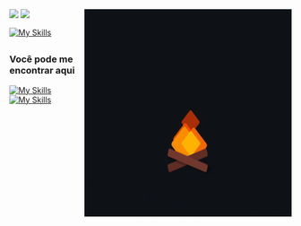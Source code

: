 <img  align="right" src="fire.gif" height='370px' width='370px'>
<img  height="180em" src="https://github-readme-stats.vercel.app/api?username=rabelzx&theme=shadow_red"/>
<img  height="150em"  src="https://github-readme-stats.vercel.app/api/top-langs?username=rabelzx&layout=compact&theme=shadow_red">
  
<br>

[![My Skills](https://skillicons.dev/icons?i=js,react,html,css,c,cpp,docker,kubernetes,grafana)](#)

##


### Você pode me encontrar aqui

[![My Skills](https://skillicons.dev/icons?i=gmail)](https://mail.google.com/mail/?view=cm&fs=1&to=eric.rabelo21@gmail.com)
[![My Skills](https://skillicons.dev/icons?i=linkedin)](https://www.linkedin.com/in/rabelzx/)

